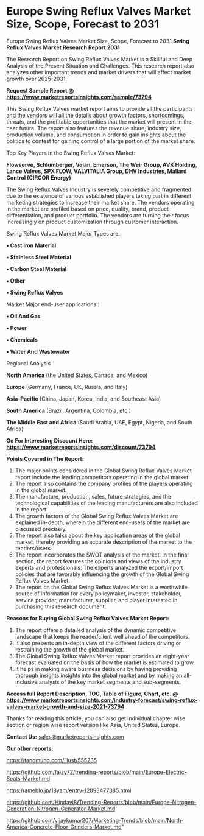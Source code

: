 # Europe Swing Reflux Valves Market Size, Scope, Forecast to 2031
Europe Swing Reflux Valves Market Size, Scope, Forecast to 2031
<strong>Swing Reflux Valves Market Research Report 2031</strong>

The Research Report on Swing Reflux Valves Market is a Skillful and Deep Analysis of the Present Situation and Challenges. This research report also analyzes other important trends and market drivers that will affect market growth over 2025-2031.

<strong>Request Sample Report @ <a href=https://www.marketreportsinsights.com/sample/73794>https://www.marketreportsinsights.com/sample/73794</a></strong>

This Swing Reflux Valves market report aims to provide all the participants and the vendors will all the details about growth factors, shortcomings, threats, and the profitable opportunities that the market will present in the near future. The report also features the revenue share, industry size, production volume, and consumption in order to gain insights about the politics to contest for gaining control of a large portion of the market share.

Top Key Players in the Swing Reflux Valves Market:

<strong>Flowserve, Schlumberger, Velan, Emerson, The Weir Group, AVK Holding, Lance Valves, SPX FLOW, VALVITALIA Group, DHV Industries, Mallard Control (CIRCOR Energy)</strong>

The Swing Reflux Valves Industry is severely competitive and fragmented due to the existence of various established players taking part in different marketing strategies to increase their market share. The vendors operating in the market are profiled based on price, quality, brand, product differentiation, and product portfolio. The vendors are turning their focus increasingly on product customization through customer interaction.

Swing Reflux Valves Market Major Types are:

<strong>• Cast Iron Material

• Stainless Steel Material

• Carbon Steel Material

• Other

• Swing Reflux Valves</strong>

Market Major end-user applications :

<strong>• Oil And Gas

• Power

• Chemicals

• Water And Wastewater</strong>

Regional Analysis

</u><strong><b>North America</b></strong> (the United States, Canada, and Mexico)

<strong><b>Europe </b></strong>(Germany, France, UK, Russia, and Italy)

<strong><b>Asia-Pacific</b></strong> (China, Japan, Korea, India, and Southeast Asia)

<strong><b>South America</b></strong> (Brazil, Argentina, Colombia, etc.)

<strong><b>The Middle East and Africa</b></strong> (Saudi Arabia, UAE, Egypt, Nigeria, and South Africa)

<strong>Go For Interesting Discount Here: <a href=https://www.marketreportsinsights.com/discount/73794>https://www.marketreportsinsights.com/discount/73794</a></strong>

<strong>Points Covered in The Report:</strong>
<ol>
  <li>The major points considered in the Global Swing Reflux Valves Market report include the leading competitors operating in the global market.</li>
  <li>The report also contains the company profiles of the players operating in the global market.</li>
  <li>The manufacture, production, sales, future strategies, and the technological capabilities of the leading manufacturers are also included in the report.</li>
  <li>The growth factors of the Global Swing Reflux Valves Market are explained in-depth, wherein the different end-users of the market are discussed precisely.</li>
  <li>The report also talks about the key application areas of the global market, thereby providing an accurate description of the market to the readers/users.</li>
  <li>The report incorporates the SWOT analysis of the market. In the final section, the report features the opinions and views of the industry experts and professionals. The experts analyzed the export/import policies that are favorably influencing the growth of the Global Swing Reflux Valves Market.</li>
  <li>The report on the Global Swing Reflux Valves Market is a worthwhile source of information for every policymaker, investor, stakeholder, service provider, manufacturer, supplier, and player interested in purchasing this research document.</li>
</ol>
<strong>Reasons for Buying Global Swing Reflux Valves Market Report:</strong>

<ol>
  <li>The report offers a detailed analysis of the dynamic competitive landscape that keeps the reader/client well ahead of the competitors.</li>
  <li>It also presents an in-depth view of the different factors driving or restraining the growth of the global market.</li>
  <li>The Global Swing Reflux Valves Market report provides an eight-year forecast evaluated on the basis of how the market is estimated to grow.</li>
  <li>It helps in making aware business decisions by having providing thorough insights insights into the global market and by making an all-inclusive analysis of the key market segments and sub-segments.</li>
</ol>
<strong>Access full Report Description, TOC, Table of Figure, Chart, etc. @ <a href=https://www.marketreportsinsights.com/industry-forecast/swing-reflux-valves-market-growth-and-size-2021-73794>https://www.marketreportsinsights.com/industry-forecast/swing-reflux-valves-market-growth-and-size-2021-73794</a></strong>


Thanks for reading this article; you can also get individual chapter wise section or region wise report version like Asia, United States, Europe.

<strong>Contact Us:</strong>
sales@marketreportsinsights.com

<strong>Our other reports:</strong>

<a href=https://tanomuno.com/illust/555235>https://tanomuno.com/illust/555235</a>

<a href=https://github.com/faizy72/trending-reports/blob/main/Europe-Electric-Seats-Market.md>https://github.com/faizy72/trending-reports/blob/main/Europe-Electric-Seats-Market.md</a>

<a href=https://ameblo.jp/18yam/entry-12893477385.html>https://ameblo.jp/18yam/entry-12893477385.html</a>

<a href=https://github.com/Hindavi8/Trending-Reports/blob/main/Europe-Nitrogen-Generation-Nitrogen-Generator-Market.md>https://github.com/Hindavi8/Trending-Reports/blob/main/Europe-Nitrogen-Generation-Nitrogen-Generator-Market.md</a>

<a href=https://github.com/vijaykumar207/Marketing-Trends/blob/main/North-America-Concrete-Floor-Grinders-Market.md>https://github.com/vijaykumar207/Marketing-Trends/blob/main/North-America-Concrete-Floor-Grinders-Market.md</a>"
